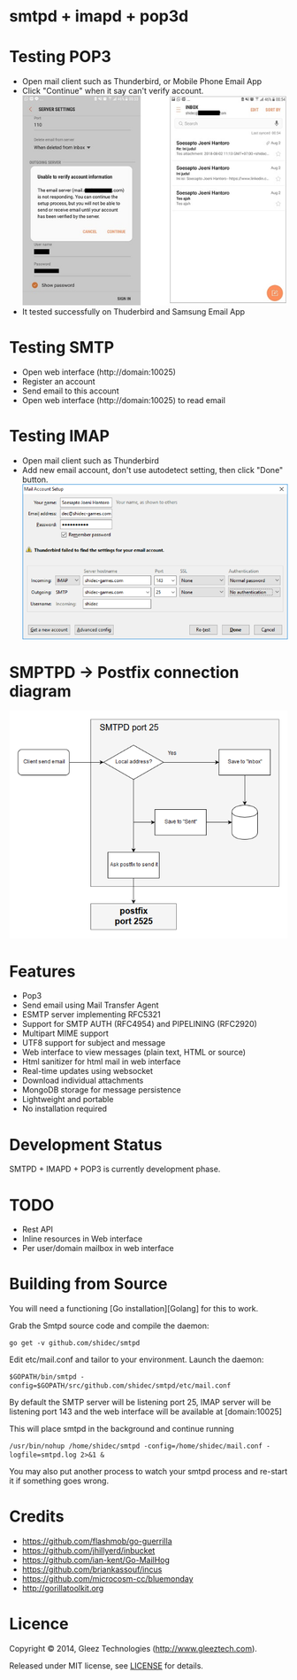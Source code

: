 smtpd + imapd + pop3d
=========================================================

Testing POP3
=========================================================
* Open mail client such as Thunderbird, or Mobile Phone Email App
* Click "Continue" when it say can't verify account.
![Mail client setup](images/email_setting.jpg "Tested on Samsung Email App")
* It tested successfully on Thuderbird and Samsung Email App

Testing SMTP
=========================================================
* Open web interface (http://domain:10025)
* Register an account
* Send email to this account
* Open web interface (http://domain:10025) to read email

Testing IMAP
=========================================================
* Open mail client such as Thunderbird
* Add new email account, don't use autodetect setting, then click "Done" button.
![Mail client setup](images/mail_client_setup.png "Mail Client setup")

SMPTPD -> Postfix connection diagram
=========================================================
![SMPTPD -> Postfix connection diagram](images/smtpd_diagram.png "SMPTPD -> Postfix connection diagram")

Features
=========================================================

* Pop3
* Send email using Mail Transfer Agent
* ESMTP server implementing RFC5321
* Support for SMTP AUTH (RFC4954) and PIPELINING (RFC2920)
* Multipart MIME support
* UTF8 support for subject and message
* Web interface to view messages (plain text, HTML or source)
* Html sanitizer for html mail in web interface
* Real-time updates using websocket
* Download individual attachments
* MongoDB storage for message persistence
* Lightweight and portable
* No installation required

Development Status
=========================================================

SMTPD + IMAPD + POP3 is currently development phase.


TODO
=========================================================

* Rest API
* Inline resources in Web interface
* Per user/domain mailbox in web interface


Building from Source
=========================================================

You will need a functioning [Go installation][Golang] for this to work.

Grab the Smtpd source code and compile the daemon:

    go get -v github.com/shidec/smtpd

Edit etc/mail.conf and tailor to your environment. Launch the daemon:

    $GOPATH/bin/smtpd -config=$GOPATH/src/github.com/shidec/smtpd/etc/mail.conf

By default the SMTP server will be listening port 25,
IMAP server will be listening port 143 and
the web interface will be available at [domain:10025]

This will place smtpd in the background and continue running

	/usr/bin/nohup /home/shidec/smtpd -config=/home/shidec/mail.conf -logfile=smtpd.log 2>&1 &

You may also put another process to watch your smtpd process and re-start it
if something goes wrong.


Credits
=========================================================
* https://github.com/flashmob/go-guerrilla
* https://github.com/jhillyerd/inbucket
* https://github.com/ian-kent/Go-MailHog
* https://github.com/briankassouf/incus
* https://github.com/microcosm-cc/bluemonday
* http://gorillatoolkit.org

Licence
=========================================================

Copyright ©‎ 2014, Gleez Technologies (http://www.gleeztech.com).

Released under MIT license, see [LICENSE](license) for details.